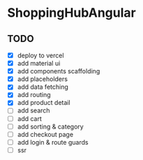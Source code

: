 # ShoppingHubAngular

## TODO

- [x] deploy to vercel
- [x] add material ui
- [x] add components scaffolding
- [x] add placeholders
- [x] add data fetching
- [x] add routing
- [x] add product detail
- [ ] add search
- [ ] add cart
- [ ] add sorting & category
- [ ] add checkout page
- [ ] add login & route guards
- [ ] ssr
